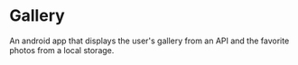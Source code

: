 # Gallery
An android app that displays the user's gallery from an API and the favorite photos from a local storage.
